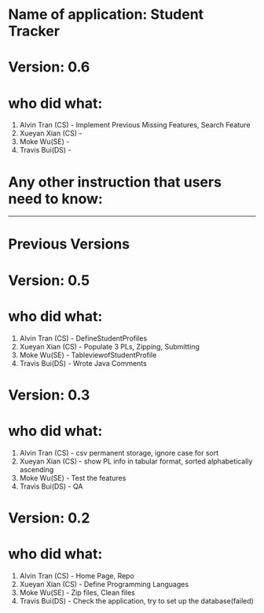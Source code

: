 # Name of application: Student Tracker

# Version: 0.6

# who did what:
1. Alvin Tran (CS) - Implement Previous Missing Features, Search Feature
2. Xueyan Xian (CS) - 
3. Moke Wu(SE) - 
4. Travis Bui(DS) - 

# Any other instruction that users need to know:

-------
# Previous Versions

# Version: 0.5

# who did what:
1. Alvin Tran (CS) - DefineStudentProfiles
2. Xueyan Xian (CS) - Populate 3 PLs, Zipping, Submitting
3. Moke Wu(SE) - TableviewofStudentProfile
4. Travis Bui(DS) - Wrote Java Comments

# Version: 0.3

# who did what:
1. Alvin Tran (CS) - csv permanent storage, ignore case for sort
2. Xueyan Xian (CS) - show PL info in tabular format, sorted alphabetically ascending
3. Moke Wu(SE) - Test the features
4. Travis Bui(DS) - QA

# Version: 0.2

# who did what:
1. Alvin Tran (CS) - Home Page, Repo
2. Xueyan Xian (CS) - Define Programming Languages
3. Moke Wu(SE) - Zip files, Clean files
4. Travis Bui(DS) - Check the application, try to set up the database(failed)













